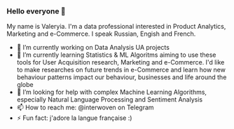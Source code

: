 ### Hello everyone :herb:
My name is Valeryia. I'm a data professional interested in Product Analytics, Marketing and e-Commerce. 
I speak Russian, Engish and French.

- 🔭 I’m currently working on Data Analysis UA projects 
- 🌱 I’m currently learning Statistics & ML Algoritms aiming to use these tools for User Acquisition research, Marketing and e-Commerce. I'd like to make researches on future trends in e-Commerce and learn how new behaviour patterns impact our behaviour, businesses and life around the globe
- 🤔 I’m looking for help with complex Machine Learning Algorithms, especially Natural Language Processing and Sentiment Analysis
- 📫 How to reach me: @interwoven on Telegram
- ⚡ Fun fact: j'adore la langue française :) 
